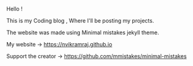 Hello !

This is my Coding blog , Where I'll be posting my projects.

The website was made using Minimal mistakes jekyll theme.

My website -> https://nvikramraj.github.io

Support the creator -> https://github.com/mmistakes/minimal-mistakes